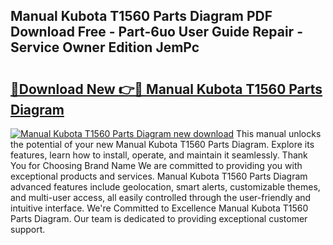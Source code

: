 ## Manual Kubota T1560 Parts Diagram PDF Download Free - Part-6uo User Guide Repair - Service Owner Edition JemPc

# <h2><a href="http://bc94446.oget.top/?id=Manual+Kubota+T1560+Parts+Diagram">🔗Download New 👉🔴 Manual Kubota T1560 Parts Diagram</a></h2>

[![Manual Kubota T1560 Parts Diagram new download](https://i.imgur.com/5g1atiW.png)](http://bc94446.oget.top/?id=Manual+Kubota+T1560+Parts+Diagram)
This manual unlocks the potential of your new Manual Kubota T1560 Parts Diagram. Explore its features, learn how to install, operate, and maintain it seamlessly. Thank You for Choosing Brand Name We are committed to providing you with exceptional products and services. Manual Kubota T1560 Parts Diagram advanced features include geolocation, smart alerts, customizable themes, and multi-user access, all easily controlled through the user-friendly and intuitive interface. We're Committed to Excellence Manual Kubota T1560 Parts Diagram. Our team is dedicated to providing exceptional customer support.
